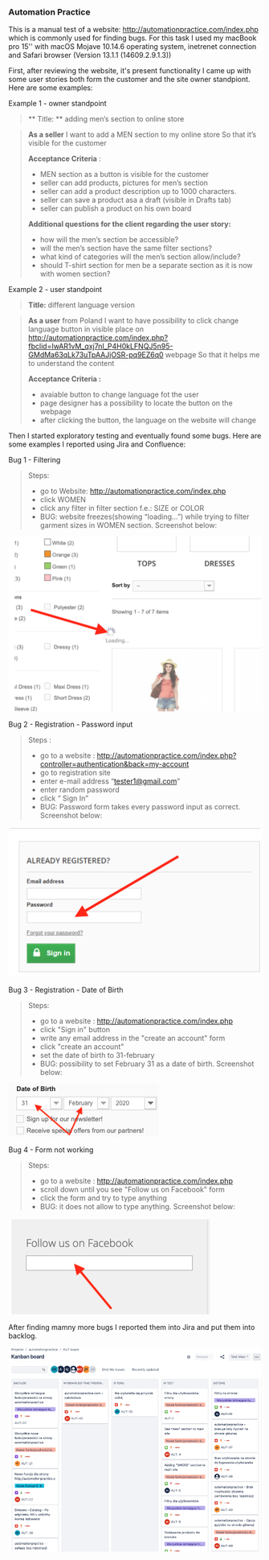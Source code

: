 ### Automation Practice 

This is a manual test of a website: http://automationpractice.com/index.php which is commonly used for finding bugs. For this task I used my macBook pro 15'' with macOS Mojave 10.14.6 operating system, inetrenet connection and Safari browser (Version 13.1.1 (14609.2.9.1.3))

First, after reviewing the website, it's present functionality I came up with some user stories both form the customer and the site owner standpiont. Here are some examples:

Example 1 - owner standpoint
> ** Title: ** adding men’s section to online store
 
> **As a seller**
> I want to add a MEN section to my online store
> So that it’s visible for the customer
> 
> **Acceptance Criteria** :
>- MEN section as a button is visible for the customer
>- seller can add products, pictures for men’s section
>- seller can add a product description up to 1000 characters. 
>- seller can save a product asa a draft (visible in Drafts tab)
>- seller can publish a product on his own board
>
> **Additional questions for the client regarding the user story:**
>
> - how will the men’s section be accessible?
> - will the men’s section have the same filter sections?
> - what kind of categories will the men’s section allow/include?
> - should T-shirt section for men be a separate section as it is now with women section?

Example 2 - user standpoint

> **Title:** different language version

> **As a user**
from Poland I want to have possibility to click change language button in visible place on 
http://automationpractice.com/index.php?fbclid=IwAR1vM_qxj7nI_P4H0kLFNQJ5n95-GMdMa63qLk73uTpAAJjOSR-pq9EZ6q0 webpage
So that it helps me to understand the content
> 
> **Acceptance Criteria :**
>
> - avaiable button to change language fot the user
> - page designer has a possibility to locate the button on the webpage
> - after clicking the button, the language on the website will change

Then I started exploratory testing and eventually found some bugs. Here are some examples I reported using Jira and Confluence:

Bug 1 - Filtering
> Steps:
> - go to Website: http://automationpractice.com/index.php
> - click WOMEN
> - click any filter in filter section f.e.: SIZE or COLOR
> - BUG: website freezes(showing “loading…”) while trying to filter garment sizes in WOMEN section. Screenshot below:

 ![](images/APbug1.png)
 
Bug 2 - Registration - Password input

> Steps :
> - go to a website : http://automationpractice.com/index.php?controller=authentication&back=my-account
> - go to registration site
> - enter e-mail address “tester1@gmail.com”
> - enter random password
> - click “ Sign In” 
> - BUG: Password form takes every password input as correct. Screenshot below:

 ![](images/APbug2.png)
 
 Bug 3 - Registration - Date of Birth
 
 > Steps:
 > - go to a website : http://automationpractice.com/index.php
 > - click "Sign in" button
 > - write any email address in the "create an account" form
 > - click "create an account"
 > - set the date of birth to 31-february 
 > - BUG: possibility to set February 31 as a date of birth. Screenshot below:
 
  ![](images/APbug3.png)
 
 Bug 4 - Form not working
 
 > Steps:
 > - go to a website : http://automationpractice.com/index.php
 > - scroll down until you see "Follow us on Facebook" form
 > - click the form and try to type anything
 > - BUG: it does not allow to type anything. Screenshot below:
 
  ![](images/APbug4.png)
  
   After finding mamny more bugs I reported them into Jira and put them into backlog.
   
   ![](images/APjiraboard.png)
 
